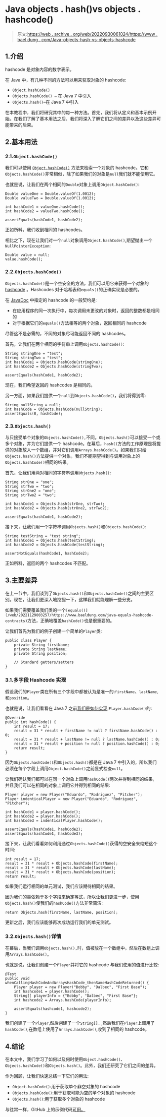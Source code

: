 # Java objects . hash()vs objects . hashcode()

> 原文:[https://web . archive . org/web/20220930061024/https://www . bael dung . com/Java-objects-hash-vs-objects-hashcode](https://web.archive.org/web/20220930061024/https://www.baeldung.com/java-objects-hash-vs-objects-hashcode)

## 1.介绍

hashcode 是对象内容的数字表示。

在 Java 中，有几种不同的方法可以用来获取对象的 hashcode:

*   `Object.hashCode() `
*   `Objects.hashCode() –` 在 Java 7 中引入
*   `Objects.hash()`–在 Java 7 中引入

在本教程中，我们将研究其中的每一种方法。首先，我们将从定义和基本示例开始。在我们了解了基本用法之后，我们将深入了解它们之间的差异以及这些差异可能带来的后果。

## 2.基本用法

### 2.1.`Object.hashCode()`

我们可以使用 [`Object.hashCode()`](/web/20221129003257/https://www.baeldung.com/java-hashcode) 方法来检索一个对象的 hashcode。它和`Objects.hashCode()`非常相似，除了如果我们的对象是`null`我们就不能使用它。

也就是说，让我们在两个相同的`Double`对象上调用`Object.hashCode()`:

```
Double valueOne = Double.valueOf(1.0012);
Double valueTwo = Double.valueOf(1.0012);

int hashCode1 = valueOne.hashCode();
int hashCode2 = valueTwo.hashCode();

assertEquals(hashCode1, hashCode2);
```

正如所料，我们收到相同的 hashcodes。

相比之下，现在让我们对一个`null`对象调用`Object.hashCode()`,期望抛出一个`NullPointerException`:

```
Double value = null;
value.hashCode();
```

### 2.2.`Objects.hashCode()`

`Objects.hashCode()`是一个空安全的方法，我们可以用它来获得一个对象的 [hashcode](/web/20221129003257/https://www.baeldung.com/java-hashcode) 。Hashcodes 对于哈希表和`equals()`的正确实现是必要的。

在 [JavaDoc](https://web.archive.org/web/20221129003257/https://docs.oracle.com/en/java/javase/11/docs/api/java.base/java/lang/Object.html#hashCode()) 中指定的 hashcode 的一般契约是:

*   在应用程序的同一次执行中，每次调用未更改的对象时，返回的整数都是相同的
*   对于根据它们的`equals()`方法相等的两个对象，返回相同的 hashcode

尽管这不是必需的，不同的对象尽可能返回不同的 hashcodes。

首先，让我们在两个相同的字符串上调用`Objects.hashCode()`:

```
String stringOne = "test";
String stringTwo = "test";
int hashCode1 = Objects.hashCode(stringOne);
int hashCode2 = Objects.hashCode(stringTwo);

assertEquals(hashCode1, hashCode2);
```

现在，我们希望返回的 hashcodes 是相同的。

另一方面，如果我们提供一个`null`到`Objects.hashCode()`，我们将得到零:

```
String nullString = null;
int hashCode = Objects.hashCode(nullString);
assertEquals(0, hashCode);
```

### 2.3.`Objects.hash()`

与只接受单个对象的`Objects.hashCode(),`不同，`Objects.hash()`可以接受一个或多个对象，并为它们提供一个 hashcode。在幕后，`hash()`方法的工作原理是将提供的对象放入一个数组，并对它们调用`Arrays.hashCode()`。如果我们只给`Objects.hash()`方法提供一个对象，我们不能期望得到与调用对象上的`Objects.hashCode()`相同的结果。

首先，让我们用两对相同的字符串调用`Objects.hash()`:

```
String strOne = "one";
String strTwo = "two";
String strOne2 = "one";
String strTwo2 = "two";

int hashCode1 = Objects.hash(strOne, strTwo);
int hashCode2 = Objects.hash(strOne2, strTwo2);

assertEquals(hashCode1, hashCode2);
```

接下来，让我们用一个字符串调用`Objects.hash()`和`Objects.hashCode()`:

```
String testString = "test string";
int hashCode1 = Objects.hash(testString);
int hashCode2 = Objects.hashCode(testString);

assertNotEquals(hashCode1, hashCode2);
```

正如所料，返回的两个 hashcodes 不匹配。

## 3.主要差异

在上一节中，我们谈到了`Objects.hash()`和`Objects.hashCode()`之间的主要区别。现在，让我们更深入地挖掘一下，这样我们就能理解一些分支。

如果我们需要覆盖我们类的一个`[equals()](/web/20221129003257/https://www.baeldung.com/java-equals-hashcode-contracts)`方法，正确地覆盖`hashCode()`也是很重要的。

让我们首先为我们的例子创建一个简单的`Player`类:

```
public class Player {
    private String firstName;
    private String lastName;
    private String position;

    // Standard getters/setters
}
```

### 3.1.多字段 Hashcode 实现

假设我们的`Player`类在所有三个字段中都被认为是唯一的:`firstName`、`lastName,`和`position`。

也就是说，让我们看看在 Java 7 之前[我们是如何实现](/web/20221129003257/https://www.baeldung.com/java-eclipse-equals-and-hashcode) `Player.hashCode()`的:

```
@Override
public int hashCode() {
    int result = 17;
    result = 31 * result + firstName != null ? firstName.hashCode() : 0;
    result = 31 * result + lastName != null ? lastName.hashCode() : 0;
    result = 31 * result + position != null ? position.hashCode() : 0;
    return result;
}
```

因为`Objects.hashCode()`和`Objects.hash()`都是在 Java 7 中引入的，所以我们必须在每个字段上调用`Object.hashCode()`之前显式检查`null`。

让我们确认我们都可以在同一个对象上调用`hashCode()`两次并得到相同的结果，并且我们可以在相同的对象上调用它并得到相同的结果:

```
Player player = new Player("Eduardo", "Rodriguez", "Pitcher");
Player indenticalPlayer = new Player("Eduardo", "Rodriguez", "Pitcher");

int hashCode1 = player.hashCode();
int hashCode2 = player.hashCode();
int hashCode3 = indenticalPlayer.hashCode();

assertEquals(hashCode1, hashCode2);
assertEquals(hashCode1, hashCode3);
```

接下来，让我们看看如何利用通过`Objects.hashCode()`获得的空安全来缩短这个时间:

```
int result = 17;
result = 31 * result + Objects.hashCode(firstName);
result = 31 * result + Objects.hashCode(lastName);
result = 31 * result + Objects.hashCode(position);
return result;
```

如果我们运行相同的单元测试，我们应该期待相同的结果。

因为我们的类依赖于多个字段来确定等式，所以让我们更进一步，使用`Objects.hash()`使我们的`hashCode()`方法非常简洁:

```
return Objects.hash(firstName, lastName, position);
```

更新之后，我们应该能够再次成功运行我们的单元测试。

### 3.2.`Objects.hash()`详情

在幕后，当我们调用`Objects.hash(),`时，值被放在一个数组中，然后在数组上调用`Arrays.hashCode()`。

也就是说，让我们创建一个`Player`并将它的 hashcode 与我们使用的值进行比较:

```
@Test
public void whenCallingHashCodeAndArraysHashCode_thenSameHashCodeReturned() {
    Player player = new Player("Bobby", "Dalbec", "First Base");
    int hashcode1 = player.hashCode();
    String[] playerInfo = {"Bobby", "Dalbec", "First Base"};
    int hashcode2 = Arrays.hashCode(playerInfo);

    assertEquals(hashcode1, hashcode2);
}
```

我们创建了一个`Player`,然后创建了一个`String[].` ,然后我们在`Player`上调用了`hashCode()`,在数组上使用了`Arrays.hashCode()`,收到了相同的 hashcode。

## 4.结论

在本文中，我们学习了如何以及何时使用`Object.hashCode()`、`Objects.hashCode()`和`Objects.hash()`。此外，我们还研究了它们之间的差异。

作为回顾，让我们快速总结一下它们的用法:

*   `Object.hashCode()`:用于获取单个非空对象的 hashcode
*   `Objects.hashCode()`:用于获取可能为空的单个对象的 hashcode
*   `Objects.hash()`:用于获取多个对象的 hashcode

与往常一样，GitHub 上的示例代码[可用。](https://web.archive.org/web/20221129003257/https://github.com/eugenp/tutorials/tree/master/core-java-modules/core-java-lang-4)